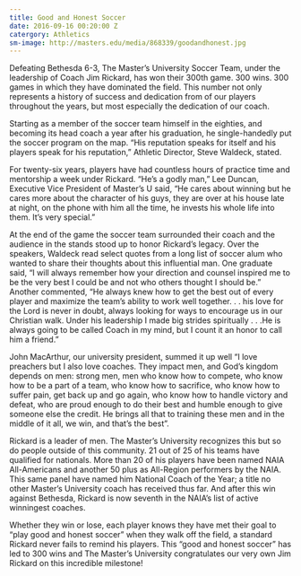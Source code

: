 ```yaml
---
title: Good and Honest Soccer
date: 2016-09-16 00:20:00 Z
catergory: Athletics
sm-image: http://masters.edu/media/868339/goodandhonest.jpg
---
```


Defeating Bethesda 6-3, The Master’s University Soccer Team, under the leadership of Coach Jim Rickard, has won their 300th game. 300 wins. 300 games in which they have dominated the field. This number not only represents a history of success and dedication from of our players throughout the years, but most especially the dedication of our coach.

Starting as a member of the soccer team himself in the eighties, and becoming its head coach a year after his graduation, he single-handedly put the soccer program on the map. “His reputation speaks for itself and his players speak for his reputation,” Athletic Director, Steve Waldeck, stated.

For twenty-six years, players have had countless hours of practice time and mentorship a week under Rickard. “He’s a godly man,” Lee Duncan, Executive Vice President of Master’s U said, “He cares about winning but he cares more about the character of his guys, they are over at his house late at night, on the phone with him all the time, he invests his whole life into them. It’s very special.”

At the end of the game the soccer team surrounded their coach and the audience in the stands stood up to honor Rickard’s legacy. Over the speakers, Waldeck read select quotes from a long list of soccer alum who wanted to share their thoughts about this influential man. One graduate said, “I will always remember how your direction and counsel inspired me to be the very best I could be and not who others thought I should be.” Another commented, “He always knew how to get the best out of every player and maximize the team’s ability to work well together. . . his love for the Lord is never in doubt, always looking for ways to encourage us in our Christian walk. Under his leadership I made big strides spiritually . . .He is always going to be called Coach in my mind, but I count it an honor to call him a friend.”

John MacArthur, our university president, summed it up well “I love preachers but I also love coaches. They impact men, and God’s kingdom depends on men: strong men, men who know how to compete, who know how to be a part of a team, who know how to sacrifice, who know how to suffer pain, get back up and go again, who know how to handle victory and defeat, who are proud enough to do their best and humble enough to give someone else the credit. He brings all that to training these men and in the middle of it all, we win, and that’s the best”.

Rickard is a leader of men. The Master’s University recognizes this but so do people outside of this community. 21 out of 25 of his teams have qualified for nationals. More than 20 of his players have been named NAIA All-Americans and another 50 plus as All-Region performers by the NAIA. This same panel have named him National Coach of the Year; a title no other Master’s University coach has received thus far. And after this win against Bethesda, Rickard is now seventh in the NAIA’s list of active winningest coaches.

Whether they win or lose, each player knows they have met their goal to “play good and honest soccer” when they walk off the field, a standard Rickard never fails to remind his players. This “good and honest soccer” has led to 300 wins and The Master’s University congratulates our very own Jim Rickard on this incredible milestone!
